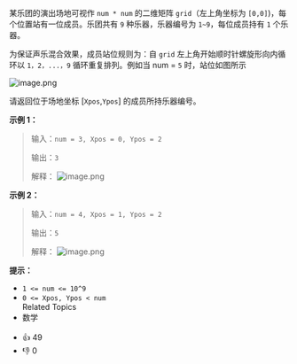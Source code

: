 某乐团的演出场地可视作 `num * num` 的二维矩阵 `grid`（左上角坐标为 `[0,0]`)，每个位置站有一位成员。乐团共有 `9` 种乐器，乐器编号为 `1~9`，每位成员持有 `1` 个乐器。

为保证声乐混合效果，成员站位规则为：自 `grid` 左上角开始顺时针螺旋形向内循环以 `1，2，...，9` 循环重复排列。例如当 num = `5` 时，站位如图所示

![image.png](https://pic.leetcode-cn.com/1616125411-WOblWH-image.png)


请返回位于场地坐标 [`Xpos`,`Ypos`] 的成员所持乐器编号。

**示例 1：**
>输入：`num = 3, Xpos = 0, Ypos = 2`
>
>输出：`3`
>
>解释：
![image.png](https://pic.leetcode-cn.com/1616125437-WUOwsu-image.png)


**示例 2：**
>输入：`num = 4, Xpos = 1, Ypos = 2`
>
>输出：`5`
>
>解释：
![image.png](https://pic.leetcode-cn.com/1616125453-IIDpxg-image.png)


**提示：**
- `1 <= num <= 10^9`
- `0 <= Xpos, Ypos < num`<div><div>Related Topics</div><div><li>数学</li></div></div><br><div><li>👍 49</li><li>👎 0</li></div>